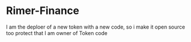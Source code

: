 # Rimer-Finance
I am the deploer of a new token with a new code, so i make it open source too protect that I am owner of Token code
